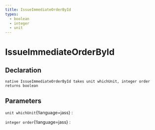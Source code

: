 ```yaml
---
title: IssueImmediateOrderById
types:
  - boolean
  - integer
  - unit
---
```


# IssueImmediateOrderById

## Declaration

```jass
native IssueImmediateOrderById takes unit whichUnit, integer order returns boolean
```

## Parameters
`unit whichUnit`{!language=jass}
: 

`integer order`{!language=jass}
: 
